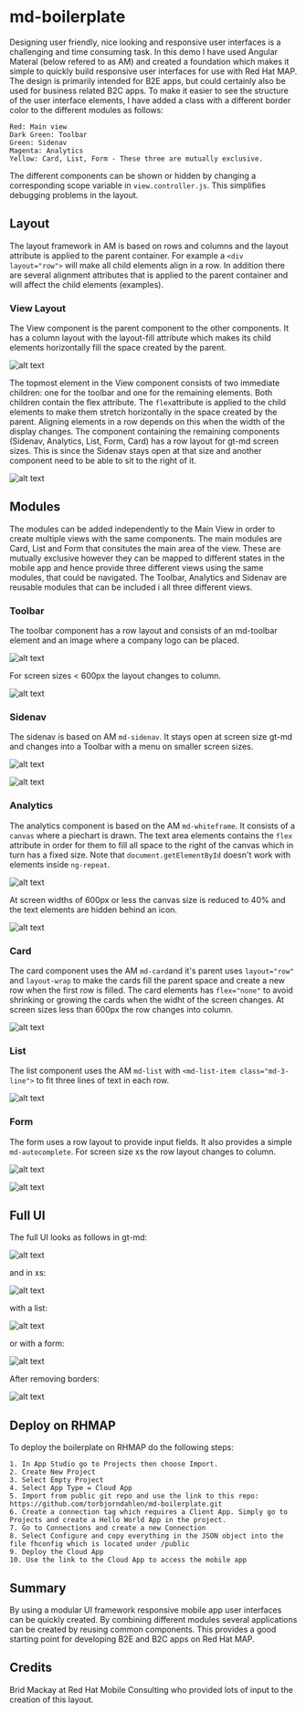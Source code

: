 # md-boilerplate
Designing user friendly, nice looking and responsive user interfaces is a challenging and time consuming task.
In this demo I have used Angular Materal (below refered to as AM) and created a foundation which makes it simple to quickly build responsive user interfaces for use with Red Hat MAP. The design is primarily intended for B2E apps, but could
certainly also be used for business related B2C apps.
To make it easier to see the structure of the user interface elements, I have added a class with a different border color
to the different modules as follows:
```
Red: Main view
Dark Green: Toolbar
Green: Sidenav
Magenta: Analytics
Yellow: Card, List, Form - These three are mutually exclusive.
```
The different components can be shown or hidden by changing a corresponding scope variable in `view.controller.js`.
This simplifies debugging problems in the layout.

## Layout
The layout framework in AM is based on rows and columns and the layout attribute is applied to the parent container.
For example a `<div layout="row">` will make all child elements align in a row. In addition there are several alignment
attributes that is applied to the parent container and will affect the child elements (examples).
### View Layout
The View component is the parent component to the other components. It has a column layout with the layout-fill attribute
which makes its child elements horizontally fill the space created by the parent.

![alt text](./img/view-layout.png "View Layout")

The topmost element in the View component consists of two immediate children: one for the toolbar and one for the remaining
elements. Both children contain the flex attribute.
The `flex`attribute is applied to the child elements to make them stretch horizontally in the space created by the parent.
Aligning elements in a row depends on this when the width of the display changes.
The component containing the remaining components (Sidenav, Analytics, List, Form, Card) has a row layout for gt-md screen sizes. This is since the Sidenav stays open at that size and another component need to be able to sit to the right of
it.

![alt text](./img/gt-md-row-layout.png "Row Layout")

## Modules
The modules can be added independently to the Main View in order to create multiple views with the same components.
The main modules are Card, List and Form that consitutes the main area of the view.
These are mutually exclusive however they can be mapped to different states in the mobile app
and hence provide three different views using the same modules, that could be navigated.
The Toolbar, Analytics and Sidenav are reusable modules that can be included i all three different views.

### Toolbar
The toolbar component has a row layout and consists of an md-toolbar element and an image where a company logo can be placed.

![alt text](./img/toolbar.png "Toolbar")

For screen sizes < 600px the layout changes to column.

![alt text](./img/toolbar-xs.png "Toolbar xs")

### Sidenav
The sidenav is based on AM `md-sidenav`. It stays open at screen size gt-md and changes into a Toolbar with a menu on smaller screen sizes.

![alt text](./img/sidenav.png "Sidenav")

![alt text](./img/sidenav-xs.png "Sidenav xs")

### Analytics
The analytics component is based on the AM `md-whiteframe`. It consists of a `canvas` where a piechart is drawn.
The text area elements contains the `flex` attribute in order for them to fill all space to the right of the canvas
which in turn has a fixed size. Note that `document.getElementById` doesn't work with elements inside `ng-repeat`.

![alt text](./img/analytics.png "Analytics")

At screen widths of 600px or less the canvas size is reduced to 40% and
the text elements are hidden behind an icon.

![alt text](./img/analytics-xs.png "Analytics xs")

### Card
The card component uses the AM `md-card`and it's parent uses `layout="row"` and `layout-wrap` to make the cards fill the parent space and create a new row when the first row is filled. The card elements has `flex="none"` to avoid shrinking or growing the cards when the widht of the screen changes. At screen sizes less than 600px the row changes into column.

![alt text](./img/card.png "Card")

### List
The list component uses the AM `md-list` with `<md-list-item class="md-3-line">` to fit three lines of text in each row.

![alt text](./img/list-xs.png "List")


### Form
The form uses a row layout to provide input fields. It also provides a simple `md-autocomplete`.
For screen size xs the row layout changes to column.

![alt text](./img/form.png "Form")

![alt text](./img/form-xs.png "Form xs")

## Full UI
The full UI looks as follows in gt-md:

![alt text](./img/full-ui.png "Full UI")

and in xs:

![alt text](./img/full-ui-xs.png "Full UI xs")

with a list:

![alt text](./img/full-ui-list.png "Full UI List")

or with a form:

![alt text](./img/full-ui-form.png "Full UI Form")

After removing borders:

![alt text](./img/no-borders-ipad.png "No borders")

## Deploy on RHMAP
To deploy the boilerplate on RHMAP do the following steps:
```
1. In App Studio go to Projects then choose Import.
2. Create New Project
3. Select Empty Project
4. Select App Type = Cloud App
5. Import from public git repo and use the link to this repo: https://github.com/torbjorndahlen/md-boilerplate.git
6. Create a connection tag which requires a Client App. Simply go to Projects and create a Hello World App in the project.
7. Go to Connections and create a new Connection
8. Select Configure and copy everything in the JSON object into the file fhconfig which is located under /public
9. Deploy the Cloud App
10. Use the link to the Cloud App to access the mobile app
```

## Summary
By using a modular UI framework responsive mobile app user interfaces can be quickly created.
By combining different modules several applications can be created by reusing common components.
This provides a good starting point for developing B2E and B2C apps on Red Hat MAP.

## Credits
Brid Mackay at Red Hat Mobile Consulting who provided lots of input to the creation of this layout.
